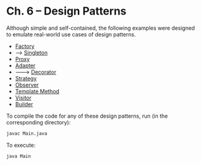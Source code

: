# Ch. 6 – Design Patterns

Although simple and self-contained, the following examples were designed to emulate real-world use cases of design patterns.

* [Factory](https://github.com/mtov/softengbook-code/blob/main/ch6/Factory-Design-Pattern/Main.java)
* --> [Singleton](https://github.com/mtov/ESM-ExemplosCodigo/tree/master/cap6/2-singleton)
* [Proxy](https://github.com/mtov/softengbook-code/blob/main/ch6/Proxy-Design-Pattern/Main.java)
* [Adapter](https://github.com/mtov/softengbook-code/blob/main/ch6/Adapter-Design-Pattern/Main.java)
* ---> [Decorator]()
* [Strategy](https://github.com/mtov/softengbook-code/blob/main/ch6/Strategy-Design-Pattern/Main.java)
* [Observer](https://github.com/mtov/softengbook-code/blob/main/ch6/Observer-Design-Pattern/Main.java)
* [Template Method](https://github.com/mtov/softengbook-code/blob/main/ch6/TemplateMethod-Design-Pattern/Main.java)
* [Visitor](https://github.com/mtov/softengbook-code/blob/main/ch6/Visitor-Design-Pattern/Main.java)
* [Builder](https://github.com/mtov/softengbook-code/blob/main/ch6/Builder-Design-Pattern/Main.java)

To compile the code for any of these design patterns, run (in the corresponding directory):

```bash
javac Main.java
```

To execute:

```bash
java Main
```
